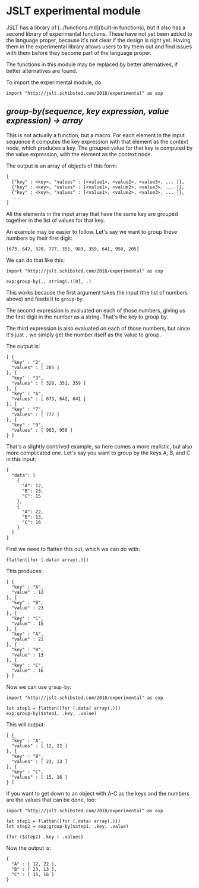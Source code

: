 <!-- START doctoc -->
<!-- END doctoc -->

# JSLT experimental module

JSLT has a library of [../functions.md](built-in functions), but it
also has a second library of experimental functions. These have not
yet been added to the language proper, because it's not clear if the
design is right yet. Having them in the experimental library allows
users to try them out and find issues with them before they become
part of the language proper.

The functions in this module may be replaced by better alternatives,
if better alternatives are found.

To import the experimental module, do:

```
import "http://jslt.schibsted.com/2018/experimental" as exp
```

## _group-by(sequence, key expression, value expression) -> array_

This is not actually a function, but a macro. For each element in the
input sequence it computes the key expression with that element as the
context node, which produces a key. The grouped value for that key is
computed by the value expression, with the element as the context
node.

The output is an array of objects of this form:

```
[
  {"key" : <key>, "values" : [<value1>, <value2>, <value3>, ... ]},
  {"key" : <key>, "values" : [<value1>, <value2>, <value3>, ... ]},
  {"key" : <key>, "values" : [<value1>, <value2>, <value3>, ... ]},
  ...
]
```

All the elements in the input array that have the same key are grouped
together in the list of values for that key.

An example may be easier to follow. Let's say we want to group these
numbers by their first digit:

```
[673, 642, 320, 777, 351, 983, 359, 641, 950, 205]
```

We can do that like this:

```
import "http://jslt.schibsted.com/2018/experimental" as exp

exp:group-by(., string(.)[0], .)
```

This works because the first argument takes the input (the list of
numbers above) and feeds it to `group-by`.

The second expression is evaluated on each of those numbers, giving us
the first digit in the number as a string. That's the key to group by.

The third expression is also evaluated on each of those numbers, but
since it's just `.` we simply get the number itself as the value to
group.

The output is:

```
[ {
  "key" : "2",
  "values" : [ 205 ]
}, {
  "key" : "3",
  "values" : [ 320, 351, 359 ]
}, {
  "key" : "6",
  "values" : [ 673, 642, 641 ]
}, {
  "key" : "7",
  "values" : [ 777 ]
}, {
  "key" : "9",
  "values" : [ 983, 950 ]
} ]
```

That's a slightly contrived example, so here comes a more realistic,
but also more complicated one. Let's say you want to group by the keys
A, B, and C in this input:

```
{
  "data": [
    {
      "A": 12,
      "B": 23,
      "C": 15
    },
    {
      "A": 22,
      "B": 13,
      "C": 16
    }
  ]
}
```

First we need to flatten this out, which we can do with:

`flatten([for (.data) array(.)])`

This produces:

```
[ {
  "key" : "A",
  "value" : 12
}, {
  "key" : "B",
  "value" : 23
}, {
  "key" : "C",
  "value" : 15
}, {
  "key" : "A",
  "value" : 22
}, {
  "key" : "B",
  "value" : 13
}, {
  "key" : "C",
  "value" : 16
} ]
```

Now we can use `group-by`:

```
import "http://jslt.schibsted.com/2018/experimental" as exp

let step1 = flatten([for (.data) array(.)])
exp:group-by($step1, .key, .value)
```

This will output:

```
[ {
  "key" : "A",
  "values" : [ 12, 22 ]
}, {
  "key" : "B",
  "values" : [ 23, 13 ]
}, {
  "key" : "C",
  "values" : [ 15, 16 ]
} ]
```

If you want to get down to an object with A-C as the keys and the
numbers are the values that can be done, too:

```
import "http://jslt.schibsted.com/2018/experimental" as exp

let step1 = flatten([for (.data) array(.)])
let step2 = exp:group-by($step1, .key, .value)

{for ($step2) .key : .values}
```

Now the output is:

```
{
  "A" : [ 12, 22 ],
  "B" : [ 23, 13 ],
  "C" : [ 15, 16 ]
}
```
